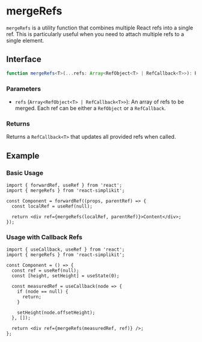 # mergeRefs

`mergeRefs` is a utility function that combines multiple React refs into a single ref. This is particularly useful when you need to attach multiple refs to a single element.

## Interface

```ts
function mergeRefs<T>(...refs: Array<RefObject<T> | RefCallback<T>>): RefCallback<T>;
```

### Parameters

- `refs` (`Array<RefObject<T> | RefCallback<T>>`): An array of refs to be merged. Each ref can be either a `RefObject` or a `RefCallback`.

### Returns

Returns a `RefCallback<T>` that updates all provided refs when called.

## Example

### Basic Usage

```tsx
import { forwardRef, useRef } from 'react';
import { mergeRefs } from 'react-simplikit';

const Component = forwardRef((props, parentRef) => {
  const localRef = useRef(null);

  return <div ref={mergeRefs(localRef, parentRef)}>Content</div>;
});
```

### Usage with Callback Refs

```tsx
import { useCallback, useRef } from 'react';
import { mergeRefs } from 'react-simplikit';

const Component = () => {
  const ref = useRef(null);
  const [height, setHeight] = useState(0);

  const measuredRef = useCallback(node => {
    if (node == null) {
      return;
    }

    setHeight(node.offsetHeight);
  }, []);

  return <div ref={mergeRefs(measuredRef, ref)} />;
};
```
